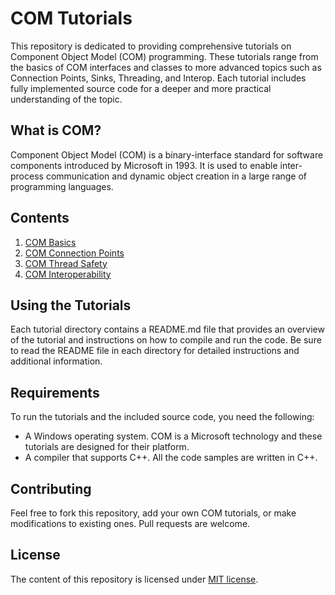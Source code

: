 # COM Tutorials

This repository is dedicated to providing comprehensive tutorials on Component Object Model (COM) programming. These tutorials range from the basics of COM interfaces and classes to more advanced topics such as Connection Points, Sinks, Threading, and Interop. Each tutorial includes fully implemented source code for a deeper and more practical understanding of the topic.

## What is COM?

Component Object Model (COM) is a binary-interface standard for software components introduced by Microsoft in 1993. It is used to enable inter-process communication and dynamic object creation in a large range of programming languages.

## Contents

1. [COM Basics](./projects/basics)
2. [COM Connection Points](./projects/connectionpoints)
3. [COM Thread Safety](./projects/threading)
4. [COM Interoperability](./projects/interop)

## Using the Tutorials

Each tutorial directory contains a README.md file that provides an overview of the tutorial and instructions on how to compile and run the code. Be sure to read the README file in each directory for detailed instructions and additional information.

## Requirements

To run the tutorials and the included source code, you need the following:

- A Windows operating system. COM is a Microsoft technology and these tutorials are designed for their platform.
- A compiler that supports C++. All the code samples are written in C++.

## Contributing

Feel free to fork this repository, add your own COM tutorials, or make modifications to existing ones. Pull requests are welcome.

## License

The content of this repository is licensed under [MIT license](./LICENSE).
